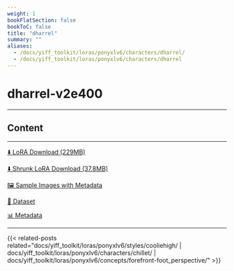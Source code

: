 ```yaml
---
weight: 1
bookFlatSection: false
bookToC: false
title: "dharrel"
summary: ""
aliases:
  - /docs/yiff_toolkit/loras/ponyxlv6/characters/dharrel/
  - /docs/yiff_toolkit/loras/ponyxlv6/characters/dharrel
---
```


<!--markdownlint-disable MD025 MD033 -->

# dharrel-v2e400

---

## Content

---

[⬇️ LoRA Download (229MB)](https://huggingface.co/k4d3/yiff_toolkit/resolve/main/ponyxl_loras/dharrel-v2e400.safetensors?download=true)

[⬇️ Shrunk LoRA Download (37.8MB)](https://huggingface.co/k4d3/yiff_toolkit/resolve/main/ponyxl_loras_shrunk_2/dharrel-v2e400_frockpt1_th-3.55.safetensors?download=true)

[🖼️ Sample Images with Metadata](https://huggingface.co/k4d3/yiff_toolkit/tree/main/static/{})

[📐 Dataset](<https://huggingface.co/datasets/k4d3/furry/tree/main/dharrel>)

[📊 Metadata](https://huggingface.co/k4d3/yiff_toolkit/raw/main/ponyxl_loras/dharrel-v2e400.json)

---

<!--
HUGO_SEARCH_EXCLUDE_START
-->
{{< related-posts related="docs/yiff_toolkit/loras/ponyxlv6/styles/cooliehigh/ | docs/yiff_toolkit/loras/ponyxlv6/characters/chillet/ | docs/yiff_toolkit/loras/ponyxlv6/concepts/forefront-foot_perspective/" >}}
<!--
HUGO_SEARCH_EXCLUDE_END
-->
